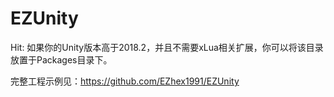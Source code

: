 # EZUnity

Hit: 如果你的Unity版本高于2018.2，并且不需要xLua相关扩展，你可以将该目录放置于Packages目录下。

完整工程示例见：https://github.com/EZhex1991/EZUnity
